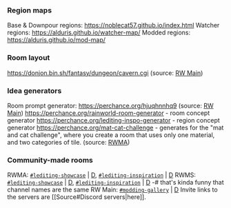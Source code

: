 ### Region maps
Base & Downpour regions: https://noblecat57.github.io/index.html
Watcher regions: https://alduris.github.io/watcher-map/
Modded regions: https://alduris.github.io/mod-map/

### Room layout
https://donjon.bin.sh/fantasy/dungeon/cavern.cgi
(source: [RW Main](https://discord.com/channels/291184728944410624/958418404769943572/1271954989673353239))
### Idea generators
Room prompt generator: https://perchance.org/hjuqhnnhq9
(source: [RW Main](https://discord.com/channels/291184728944410624/838185248981385256/1012430659312169133))
https://perchance.org/rainworld-room-generator - room concept generator
https://perchance.org/lediting-inspo-generator - region concept generator
https://perchance.org/mat-cat-challenge - generates for the "mat and cat challenge", where you create a room that uses only one material, and two categories of tile.
(source: [RWMA](https://discord.com/channels/1083481230839922688/1083506128010358915/1211122741999177748))

### Community-made rooms
RWMA: [`#lediting-showcase`](https://discord.com/channels/1083481230839922688/1083484064549437470) | [D](discord://discord.com/channels/1083481230839922688/1083484064549437470), [`#lediting-inspiration`](https://discord.com/channels/1083481230839922688/1083489325980844073) | [D](discord://discord.com/channels/1083481230839922688/1083489325980844073)
RWMS: [`#lediting-showcase`](https://discord.com/channels/1237826015829557400/1237868442485260349) | [D](discord://discord.com/channels/1237826015829557400/1237868442485260349), [`#lediting-inspiration`](https://discord.com/channels/1237826015829557400/1238001390639517778) | [D](discord://discord.com/channels/1237826015829557400/1238001390639517778)
-# that's kinda funny that channel names are the same
RW Main: [`#modding-gallery`](https://discord.com/channels/291184728944410624/481900360324218880) | [D](discord://discord.com/channels/291184728944410624/481900360324218880)
Invite links to the servers are [[Source#Discord servers|here]].
